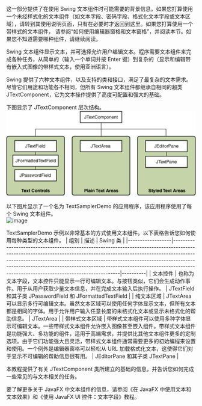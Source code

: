 这一部分提供了在使用 Swing 文本组件时可能需要的背景信息。如果您打算使用一个未经样式化的文本组件（如文本字段、密码字段、格式化文本字段或文本区域），请转到其使用说明页面，只有在必要时才返回到这里。如果您打算使用一个带样式的文本组件，
请参阅“如何使用编辑器窗格和文本窗格”，并阅读本节。如果您不知道需要哪种组件，请继续阅读。

Swing 文本组件显示文本，并可选择允许用户编辑文本。程序需要文本组件来完成各种任务，从简单的（输入一个单词并按 Enter 键）到复杂的（显示和编辑带有嵌入式图像的带样式文本，使用亚洲语言）。

Swing 提供了六种文本组件，以及支持的类和接口，满足了最复杂的文本需求。尽管它们用途和功能各不相同，但所有 Swing 文本组件都继承自相同的超类 JTextComponent，它为文本操作提供了高度可配置和强大的基础。

下图显示了 JTextComponent 层次结构。  
![JTextComponent 层次结构](./images/JTextComponentHierarchy.png)

以下图片显示了一个名为 TextSamplerDemo 的应用程序，该应用程序使用了每个 Swing 文本组件。  
![image](https://github.com/guangying23/java/assets/54796147/4ee51a11-c634-483b-9eb2-09743b5c7ea8)

TextSamplerDemo 示例以非常基本的方式使用文本组件。以下表格告诉您如何使用每种类型的文本组件。
| 组别             | 描述                                                                                                                                                                                                                                                                                                           | Swing 类 |
|------------------|--------------------------------------------------------------------------------------------------------------------------------------------------------------------------------------------------------------------------------------------------------------------------------------------------------------------------------------------------------------------------------|----------|
| 文本控件          | 也称为文本字段，文本控件只能显示一行可编辑文本。与按钮类似，它们会生成动作事件。用于从用户获取少量文本信息，并在完成文本输入后执行操作。                                                                                                                                                                                                                                                                                               | JTextField 和其子类 JPasswordField 和 JFormattedTextField |
| 纯文本区域        | JTextArea 可以显示多行可编辑文本。虽然文本区域可以使用任何字体显示文本，但所有文本都是相同的字体。用于允许用户输入任意长度的未格式化文本或显示未格式化的帮助信息。                                                                                                                                                                                                                                                                   | JTextArea                                                            |
| 带样式文本区域    | 带样式文本组件可以使用多种字体显示可编辑文本。一些带样式文本组件允许嵌入图像甚至嵌入组件。带样式文本组件是功能强大、多功能的组件，适用于高端需求，并提供比其他文本组件更多的定制选项。由于它们功能强大且灵活，带样式文本组件通常需要更多的初始编程来设置和使用。一个例外是编辑器窗格可以轻松从 URL 加载格式化文本，这使得它们对于显示不可编辑的帮助信息很有用。 | JEditorPane 和其子类 JTextPane                                      |

本教程提供了有关 JTextComponent 类所建立的基础的信息，并告诉您如何完成一些常见的与文本相关的任务。

要了解更多关于 JavaFX 中文本组件的信息，请参阅《在 JavaFX 中使用文本和文本效果》和《使用 JavaFX UI 控件：文本字段》教程。


